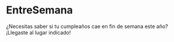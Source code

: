 # EntreSemana
¿Necesitas saber si tu cumpleaños cae en fin de semana este año? ¡Llegaste al lugar indicado!
